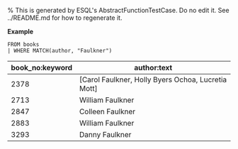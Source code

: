 % This is generated by ESQL's AbstractFunctionTestCase. Do no edit it. See ../README.md for how to regenerate it.

**Example**

```esql
FROM books
| WHERE MATCH(author, "Faulkner")
```

| book_no:keyword | author:text |
| --- | --- |
| 2378 | [Carol Faulkner, Holly Byers Ochoa, Lucretia Mott] |
| 2713 | William Faulkner |
| 2847 | Colleen Faulkner |
| 2883 | William Faulkner |
| 3293 | Danny Faulkner |


